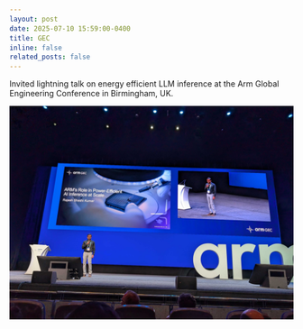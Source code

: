 ```yaml
---
layout: post
date: 2025-07-10 15:59:00-0400
title: GEC
inline: false
related_posts: false
---
```


Invited lightning talk on energy efficient LLM inference at the Arm Global Engineering Conference in Birmingham, UK.

![GEC](assets/img/gec1.jpg)
